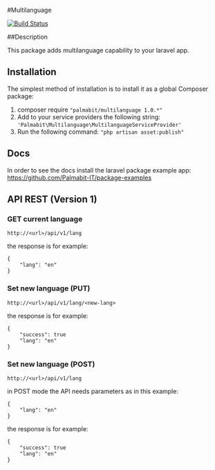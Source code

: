 #Multilanguage

[![Build Status](https://travis-ci.org/Palmabit-IT/multilanguage.png)](https://travis-ci.org/Palmabit-IT/multilanguage)

##Description

This package adds multilanguage capability to your laravel app.

## Installation

The simplest method of installation is to install it as a global Composer package:

1. composer require `"palmabit/multilanguage 1.0.*"`
2. Add to your service providers the following string: `'Palmabit\Multilanguage\MultilanguageServiceProvider'`
3. Run the following command: `"php artisan asset:publish"`


## Docs

In order to see the docs install the laravel package example app: https://github.com/Palmabit-IT/package-examples


## API REST (Version 1)

### GET current language

    http://<url>/api/v1/lang

the response is for example:

    {
        "lang": "en"
    }

### Set new language (PUT)

    http://<url>/api/v1/lang/<new-lang>

the response is for example:

    {
        "success": true
        "lang": "en"
    }

### Set new language (POST)

    http://<url>/api/v1/lang

in POST mode the API needs parameters as in this example:

    {
        "lang": "en"
    }

the response is for example:

    {
        "success": true
        "lang": "en"
    }
